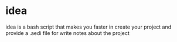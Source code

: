 # idea
idea is a bash script that makes you faster in create your project and provide a .aedi file for write notes about the project
